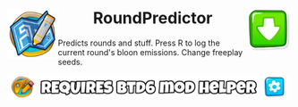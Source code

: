 <h1 align="center">
<a href="https://github.com/iXendeRouS/RoundPredictor/releases/latest/download/RoundPredictor.dll">
    <img align="left" alt="Icon" height="90" src="Icon.png">
    <img align="right" alt="Download" height="75" src="https://raw.githubusercontent.com/gurrenm3/BTD-Mod-Helper/master/BloonsTD6%20Mod%20Helper/Resources/DownloadBtn.png">
</a>
RoundPredictor
</h1>

Predicts rounds and stuff.
Press R to log the current round's bloon emissions.
Change freeplay seeds.

[![Requires BTD6 Mod Helper](https://raw.githubusercontent.com/gurrenm3/BTD-Mod-Helper/master/banner.png)](https://github.com/gurrenm3/BTD-Mod-Helper#readme)
